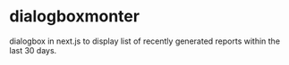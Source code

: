 # dialogboxmonter
dialogbox in next.js to display list of recently generated reports within the last 30 days.
